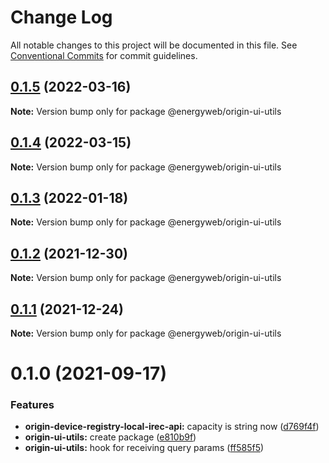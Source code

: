 # Change Log

All notable changes to this project will be documented in this file.
See [Conventional Commits](https://conventionalcommits.org) for commit guidelines.

## [0.1.5](https://github.com/energywebfoundation/origin/compare/@energyweb/origin-ui-utils@0.1.4...@energyweb/origin-ui-utils@0.1.5) (2022-03-16)

**Note:** Version bump only for package @energyweb/origin-ui-utils





## [0.1.4](https://github.com/energywebfoundation/origin/compare/@energyweb/origin-ui-utils@0.1.3...@energyweb/origin-ui-utils@0.1.4) (2022-03-15)

**Note:** Version bump only for package @energyweb/origin-ui-utils





## [0.1.3](https://github.com/energywebfoundation/origin/compare/@energyweb/origin-ui-utils@0.1.2...@energyweb/origin-ui-utils@0.1.3) (2022-01-18)

**Note:** Version bump only for package @energyweb/origin-ui-utils





## [0.1.2](https://github.com/energywebfoundation/origin/compare/@energyweb/origin-ui-utils@0.1.0...@energyweb/origin-ui-utils@0.1.2) (2021-12-30)

**Note:** Version bump only for package @energyweb/origin-ui-utils





## [0.1.1](https://github.com/energywebfoundation/origin/compare/@energyweb/origin-ui-utils@0.1.0...@energyweb/origin-ui-utils@0.1.1) (2021-12-24)

**Note:** Version bump only for package @energyweb/origin-ui-utils





# 0.1.0 (2021-09-17)


### Features

* **origin-device-registry-local-irec-api:** capacity is string now ([d769f4f](https://github.com/energywebfoundation/origin/commit/d769f4fc0bd89c3bfe2a077db3f47006c9f6cc33))
* **origin-ui-utils:** create package ([e810b9f](https://github.com/energywebfoundation/origin/commit/e810b9f4fe2b1b64ecef41b7f78ffa2017980dc8))
* **origin-ui-utils:** hook for receiving query params ([ff585f5](https://github.com/energywebfoundation/origin/commit/ff585f5bd2bb3468f7e820bd5e576597306153eb))
